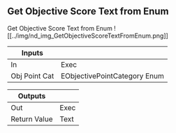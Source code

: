 ## Get Objective Score Text from Enum
Get Objective Score Text from Enum
![[../img/nd_img_GetObjectiveScoreTextFromEnum.png]]

|Inputs||
|--|--|
| In | Exec |
| Obj Point Cat | EObjectivePointCategory Enum |

|Outputs||
|--|--|
| Out | Exec |
| Return Value | Text |
